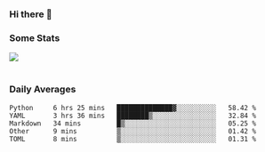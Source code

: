### Hi there 👋

<!--
**haruishi43/haruishi43** is a ✨ _special_ ✨ repository because its `README.md` (this file) appears on your GitHub profile.

Here are some ideas to get you started:

- 🔭 I’m currently working on ...
- 🌱 I’m currently learning ...
- 👯 I’m looking to collaborate on ...
- 🤔 I’m looking for help with ...
- 💬 Ask me about ...
- 📫 How to reach me: ...
- 😄 Pronouns: ...
- ⚡ Fun fact: ...
-->

### Some Stats
<div>
  <img align="center" src="https://github-readme-stats.vercel.app/api?username=haruishi43&count_private=true&show_icons=true" />
</div>

</br>

### Daily Averages

<!--START_SECTION:waka-->
```text
Python     6 hrs 25 mins   ██████████████▓░░░░░░░░░░   58.42 % 
YAML       3 hrs 36 mins   ████████▒░░░░░░░░░░░░░░░░   32.84 % 
Markdown   34 mins         █▒░░░░░░░░░░░░░░░░░░░░░░░   05.25 % 
Other      9 mins          ▒░░░░░░░░░░░░░░░░░░░░░░░░   01.42 % 
TOML       8 mins          ▒░░░░░░░░░░░░░░░░░░░░░░░░   01.31 % 
```
<!--END_SECTION:waka-->
